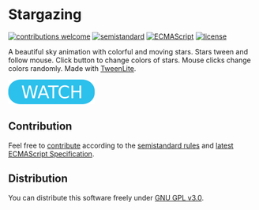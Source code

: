 # Stargazing

[![contributions welcome](https://img.shields.io/badge/contributions-welcome-brightgreen.svg)](https://github.com/berkerol/stargazing/issues)
[![semistandard](https://img.shields.io/badge/code%20style-semistandard-brightgreen.svg)](https://github.com/Flet/semistandard)
[![ECMAScript](https://img.shields.io/badge/ECMAScript-latest-brightgreen.svg)](https://www.ecma-international.org/ecma-262)
[![license](https://img.shields.io/badge/license-GNU%20GPL%20v3.0-blue.svg)](https://github.com/berkerol/stargazing/blob/master/LICENSE)

A beautiful sky animation with colorful and moving stars. Stars tween and follow mouse. Click button to change colors of stars. Mouse clicks change colors randomly. Made with [TweenLite](https://greensock.com/tweenlite).

[![button](watch.png)](https://berkerol.github.io/stargazing/stargazing.html)

## Contribution

Feel free to [contribute](https://github.com/berkerol/stargazing/issues) according to the [semistandard rules](https://github.com/Flet/semistandard) and [latest ECMAScript Specification](https://www.ecma-international.org/ecma-262).

## Distribution

You can distribute this software freely under [GNU GPL v3.0](https://github.com/berkerol/stargazing/blob/master/LICENSE).
